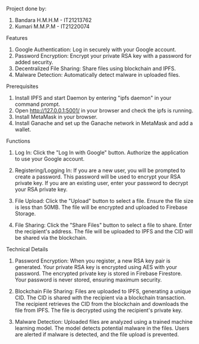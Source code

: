 Project done by:
  1. Bandara H.M.H.M - IT21213762
  2. Kumari M.M.P.M - IT21220074

Features
  1. Google Authentication: Log in securely with your Google account.
  2. Password Encryption: Encrypt your private RSA key with a password for added security.
  3. Decentralized File Sharing: Share files using blockchain and IPFS.
  4. Malware Detection: Automatically detect malware in uploaded files.

Prerequisites
  1. Install IPFS and start Daemon by entering "ipfs daemon" in your command prompt.
  2. Open http://127.0.0.1:5001/ in your browser and check the ipfs is running.
  3. Install MetaMask in your browser.
  4. Install Ganache and set up the Ganache network in MetaMask and add a wallet.

Functions
  1. Log In:
    Click the "Log In with Google" button.
    Authorize the application to use your Google account.

  2. Registering/Logging In:
    If you are a new user, you will be prompted to create a password.
    This password will be used to encrypt your RSA private key.
    If you are an existing user, enter your password to decrypt your RSA private key.

  3. File Upload:
    Click the "Upload" button to select a file.
    Ensure the file size is less than 50MB.
    The file will be encrypted and uploaded to Firebase Storage.

  4. File Sharing:
    Click the "Share Files" button to select a file to share.
    Enter the recipient's address.
    The file will be uploaded to IPFS and the CID will be shared via the blockchain.

Technical Details
  1. Password Encryption:
    When you register, a new RSA key pair is generated.
    Your private RSA key is encrypted using AES with your password.
    The encrypted private key is stored in Firebase Firestore.
    Your password is never stored, ensuring maximum security.
  
  2. Blockchain File Sharing:
    Files are uploaded to IPFS, generating a unique CID.
    The CID is shared with the recipient via a blockchain transaction.
    The recipient retrieves the CID from the blockchain and downloads the file from IPFS.
    The file is decrypted using the recipient's private key.
  
  3. Malware Detection:
    Uploaded files are analyzed using a trained machine learning model.
    The model detects potential malware in the files.
    Users are alerted if malware is detected, and the file upload is prevented.
